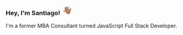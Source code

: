 ### Hey, I'm Santiago! <img src="https://github.com/santidiazl/santidiazl/raw/main/wave.gif" width="30px">

I'm a former MBA Consultant turned JavaScript Full Stack Developer.
